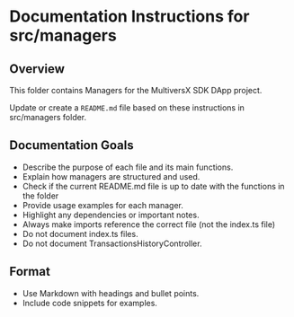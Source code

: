 # Documentation Instructions for src/managers

## Overview
This folder contains Managers for the MultiversX SDK DApp project.

Update or create a `README.md` file based on these instructions in src/managers folder.

## Documentation Goals
- Describe the purpose of each file and its main functions.
- Explain how managers are structured and used.
- Check if the current README.md file is up to date with the functions in the folder
- Provide usage examples for each manager.
- Highlight any dependencies or important notes.
- Always make imports reference the correct file (not the index.ts file)
- Do not document index.ts files.
- Do not document TransactionsHistoryController.

## Format
- Use Markdown with headings and bullet points.
- Include code snippets for examples.